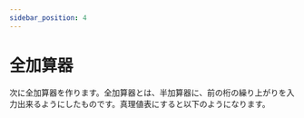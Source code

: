```yaml
---
sidebar_position: 4
---
```

# 全加算器
次に全加算器を作ります。全加算器とは、半加算器に、前の桁の繰り上がりを入力出来るようにしたものです。真理値表にすると以下のようになります。
